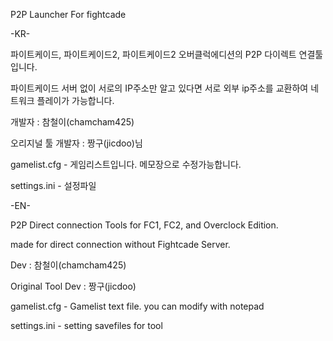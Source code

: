 P2P Launcher For fightcade

-KR-

파이트케이드, 파이트케이드2, 파이트케이드2 오버클럭에디션의 P2P 다이렉트 연결툴입니다.

파이트케이드 서버 없이 서로의 IP주소만 알고 있다면 서로 외부 ip주소를 교환하여 네트워크 플레이가 가능합니다.

개발자 : 참철이(chamcham425)

오리지널 툴 개발자 : 짱구(jicdoo)님

gamelist.cfg - 게임리스트입니다. 메모장으로 수정가능합니다.

settings.ini - 설정파일

-EN-

P2P Direct connection Tools for FC1, FC2, and Overclock Edition. 

made for direct connection without Fightcade Server.

Dev : 참철이(chamcham425)

Original Tool Dev : 짱구(jicdoo)

gamelist.cfg - Gamelist text file. you can modify with notepad

settings.ini - setting savefiles for tool
